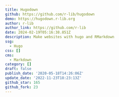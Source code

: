 ```yaml
---
title: Hugodown
github: https://github.com/r-lib/hugodown
demo: https://hugodown.r-lib.org
author: r-lib
author_link: https://github.com/r-lib
date: 2024-02-19T05:16:38.851Z
description: Make websites with hugo and RMarkdown
ssg:
  - Hugo
css: []
cms:
  - Markdown
category: []
draft: false
publish_date: '2020-05-18T14:26:06Z'
update_date: '2022-11-23T18:23:13Z'
github_star: 165
github_fork: 23
---
```


